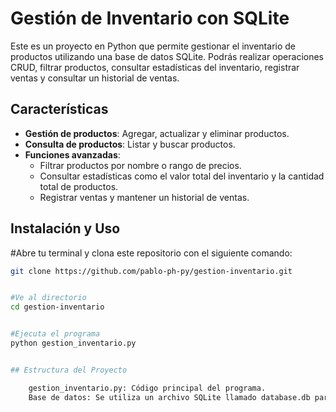 # Gestión de Inventario con SQLite

Este es un proyecto en Python que permite gestionar el inventario de productos utilizando una base de datos SQLite. Podrás realizar operaciones CRUD, filtrar productos, consultar estadísticas del inventario, registrar ventas y consultar un historial de ventas.

## Características

- **Gestión de productos**: Agregar, actualizar y eliminar productos.
- **Consulta de productos**: Listar y buscar productos.
- **Funciones avanzadas**:
  - Filtrar productos por nombre o rango de precios.
  - Consultar estadísticas como el valor total del inventario y la cantidad total de productos.
  - Registrar ventas y mantener un historial de ventas.

## Instalación y Uso

#Abre tu terminal y clona este repositorio con el siguiente comando:
```bash
git clone https://github.com/pablo-ph-py/gestion-inventario.git


#Ve al directorio
cd gestion-inventario


#Ejecuta el programa
python gestion_inventario.py


## Estructura del Proyecto

    gestion_inventario.py: Código principal del programa.
    Base de datos: Se utiliza un archivo SQLite llamado database.db para almacenar la información.
